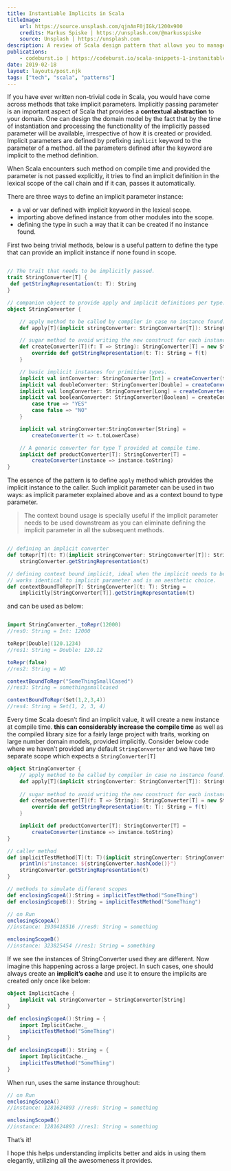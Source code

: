 ```yaml
---
title: Instantiable Implicits in Scala
titleImage:
    url: https://source.unsplash.com/qjnAnF0jIGk/1200x900
    credits: Markus Spiske | https://unsplash.com/@markusspiske
    source: Unsplash | https://unsplash.com
description: A review of Scala design pattern that allows you to manage context without explicit parameter declarations.
publications:
    - codeburst.io | https://codeburst.io/scala-snippets-1-instanitable-implicits-a37dadc5a8fc
date: 2019-02-18
layout: layouts/post.njk
tags: ["tech", "scala", "patterns"]
---
```


If you have ever written non-trivial code in Scala, you would have come across methods that take implicit parameters. Implicitly passing parameter is an important aspect of Scala that provides a **contextual abstraction** to your domain. One can design the domain model by the fact that by the time of instantiation and processing the functionality of the implicitly passed parameter will be available, irrespective of how it is created or provided. Implicit parameters are defined by prefixing `implicit` keyword to the parameter of a method. all the parameters defined after the keyword are implicit to the method definition.

When Scala encounters such method on compile time and provided the parameter is not passed explicitly, it tries to find an implicit definition in the lexical scope of the call chain and if it can, passes it automatically.

There are three ways to define an implicit parameter instance:

- a val or var defined with implicit keyword in the lexical scope.
- importing above defined instance from other modules into the scope.
- defining the type in such a way that it can be created if no instance found.

First two being trivial methods, below is a useful pattern to define the type that can provide an implicit instance if none found in scope.

```scala

// The trait that needs to be implicitly passed.
trait StringConverter[T] { 
 def getStringRepresentation(t: T): String
}

// companion object to provide apply and implicit definitions per type.
object StringConverter {

    // apply method to be called by compiler in case no instance found.
    def apply[T](implicit stringConverter: StringConverter[T]): StringConverter[T] = stringConverter

    // sugar method to avoid writing the new construct for each instance. 
    def createConverter[T](f: T => String): StringConverter[T] = new StringConverter[T] { 
        override def getStringRepresentation(t: T): String = f(t)
    }

    // basic implicit instances for primitive types.
    implicit val intConverter: StringConverter[Int] = createConverter(t => s"Int: $t")
    implicit val doubleConverter: StringConverter[Double] = createConverter(t => f"Double: $t%2.2f")
    implicit val longConverter: StringConverter[Long] = createConverter(t => s"Long: $t")
    implicit val booleanConverter: StringConverter[Boolean] = createConverter { 
        case true => "YES"
        case false => "NO" 
    }

    implicit val stringConverter:StringConverter[String] =
        createConverter(t => t.toLowerCase) 

    // A generic converter for type T provided at compile time.
    implicit def productConverter[T]: StringConverter[T] =
        createConverter(instance => instance.toString) 
}

```

The essence of the pattern is to define `apply` method which provides the implicit instance to the caller. Such implicit parameter can be used in two ways: as implicit parameter explained above and as a context bound to type parameter.

>The context bound usage is specially useful if the implicit parameter needs to be used downstream as you can eliminate defining the implicit parameter in all the subsequent methods.

```scala

// defining an implicit converter
def toRepr[T](t: T)(implicit stringConverter: StringConverter[T]): String = 
    stringConverter.getStringRepresentation(t)

// defining context bound implicit, ideal when the implicit needs to be passed down the call chain. 
// works identical to implicit parameter and is an aesthetic choice.
def contextBoundToRepr[T: StringConverter](t: T): String = 
    implicitly[StringConverter[T]].getStringRepresentation(t)

```

and can be used as below:

```scala

import StringConverter._toRepr(12000)
//res0: String = Int: 12000

toRepr[Double](120.1234)
//res1: String = Double: 120.12

toRepr(false)
//res2: String = NO

contextBoundToRepr("SomeThingSmallCased")
//res3: String = somethingsmallcased

contextBoundToRepr(Set(1,2,3,4))
//res4: String = Set(1, 2, 3, 4)

```

Every time Scala doesn’t find an implicit value, it will create a new instance at compile time. **this can considerably increase the compile time** as well as the compiled library size for a fairly large project with traits, working on large number domain models, provided implicitly. Consider below code where we haven’t provided any default `StringConverter` and we have two separate scope which expects a `StringConverter[T]`

```scala
object StringConverter { 
    // apply method to be called by compiler in case no instance found. 
    def apply[T](implicit stringConverter: StringConverter[T]): StringConverter[T] = stringConverter
    
    // sugar method to avoid writing the new construct for each instance.
    def createConverter[T](f: T => String): StringConverter[T] = new StringConverter[T] { 
        override def getStringRepresentation(t: T): String = f(t)
    }

    implicit def productConverter[T]: StringConverter[T] =
        createConverter(instance => instance.toString) 
}

// caller method
def implicitTestMethod[T](t: T)(implicit stringConverter: StringConverter[T]): String = { 
    println(s"instance: ${stringConverter.hashCode()}") 
    stringConverter.getStringRepresentation(t)
}

// methods to simulate different scopes 
def enclosingScopeA():String = implicitTestMethod("SomeThing")
def enclosingScopeB(): String = implicitTestMethod("SomeThing")

// on Run
enclosingScopeA() 
//instance: 1930418516 //res0: String = something

enclosingScopeB() 
//instance: 323825454 //res1: String = something
```

If we see the instances of StringConverter used they are different. Now imagine this happening across a large project. In such cases, one should always create an **implicit’s cache** and use it to ensure the implicits are created only once like below:

```scala
object ImplicitCache { 
    implicit val stringConverter = StringConverter[String] 
}

def enclosingScopeA():String = { 
    import ImplicitCache._
    implicitTestMethod("SomeThing")
}

def enclosingScopeB(): String = {
    import ImplicitCache._
    implicitTestMethod("SomeThing")
}
```

When run, uses the same instance throughout:

```scala
// on Run
enclosingScopeA()
//instance: 1281624893 //res0: String = something  

enclosingScopeB()
//instance: 1281624893 //res1: String = something
```

That’s it!

I hope this helps understanding implicits better and aids in using them elegantly, utilizing all the awesomeness it provides.